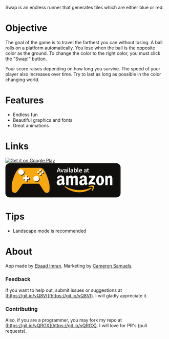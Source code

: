Swap is an endless runner that generates tiles which are either blue or red.

# Objective
The goal of the game is to travel the farthest you can without losing. A ball rolls on a platform automatically. You lose when the ball is the opposite color as the ground. To change the color to the right color, you must click the "Swap!" button.

Your score raises depending on how long you survive. The speed of your player also increases over time. Try to last as long as possible in the color changing world.

# Features
- Endless fun
- Beautiful graphics and fonts
- Great animations

# Links
[![Get it on Google Play](https://goo.gl/edfBSC)](https://goo.gl/uCTdch)
[![Get it on the Amazon App Store](img/amazon.svg)](https://goo.gl/oBAWGV)

# Tips
- Landscape mode is recommended

# About
App made by [Ebaad Imran](http://ebaad.ml). Marketing by [Cameron Samuels](http://cameronsamuels.com).

### Feedback
If you want to help out, submit issues or suggestions at [https://git.io/vQ8Vt](https://git.io/vQ8Vt). I will gladly appreciate it.

### Contributing
Also, if you are a programmer, you may fork my repo at [https://git.io/vQRGX](https://git.io/vQRGX). I will love for PR's (pull requests).
